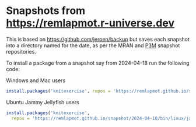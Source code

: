 # Snapshots from https://remlapmot.r-universe.dev

This is based on <https://github.com/jeroen/backup> but saves each snapshot into a directory named for the date, as per the MRAN and [P3M](https://p3m.dev/client/#/) snapshot repositories.

To install a package from a snapshot say from 2024-04-18 run the following code:

Windows and Mac users

```r
install.packages('knitexercise', repos = 'https://remlapmot.github.io/snapshot/2024-04-18')
```

Ubuntu Jammy Jellyfish users

```r
install.packages('knitexercise',
  repos = 'https://remlapmot.github.io/snapshot/2024-04-18/bin/linux/jammy/4.3')
```
